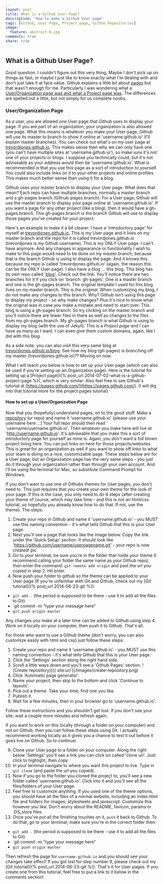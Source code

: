```yaml
---
layout: post
title: What is a Github User Page?
description: "How to make a Github User page"
tags: [Github, User Page, Project page, Github Repositories]
image:
  feature: abstract-6.jpg
comments: true
share: true
---
```


## What is a Github User Page?
Good question. I couldn't figure out this very thing. Maybe I don't pick up on things as fast, or maybe I just like to know exactly what I'm dealing with and don't just take it at face value. Github explains a little bit about [pages](https://pages.github.com/) but that wasn't enough for me. Particularly I was wondering what a [User/Organization page was and what a Project page was](https://help.github.com/articles/user-organization-and-project-pages). The differences are spelled out a little, but not simply for us complete noobs.

### User/Organization Page
As a user, you are allowed one User page that Github uses to display your page. If you are part of an organization, your organization is also allowed one page. What this means is whatever you make your User page, Github will use its master to branch to show it online at 'username.github.io' (I'll explain master branches). You can check out what's on my user page at [trevordjones.github.io](http://trevordjones.github.io). This makes sense then why we can only have one (you can't have multiple sites at 'username.github.io'), so make sure it's not one of your projects or blogs. I suppose you technically could, but it's not adviseable as your address would then be 'username.github.io'. What is recommended is that you use this page as a sort of introduction to yourself. You could also include links on it to your other projects and online profiles. This makes much better sense than using it for a blog.

Github uses your master branch to display your User page. What does that mean? Each repo can have multiple branches, normally a master branch and a gh-pages branch (Github-pages branch). For a User page, Github will use the master branch to display your page online at 'username.github.io'. If you want a page for any other project (like a blog), then it would have a gh-pages branch. This gh-pages branch is the branch Github will use to display those pages you've created for your project.

Here's an example to make it a bit clearer. I have a 'introductory page' for myself at [trevordjones.github.io](http://trevordjones.github.io). This is my User page and it lives on my master branch and the repo for it is called trevordjones.github.io (trevordjones is my Github username). This is my ONLY User page. I can't have anymore. And any changes in appearance or functionality I wish to make to this page would need to be done on my master branch, because that is the branch Github is using to display the page. And it knows this because my repo is called 'trevordjones.github.io' (again, the reason this can be the ONLY User page). I also have a blog ... this blog. This blog has its own repo called ['blog'](https://github.com/trevordjones/blog). Check out the link. You'll notice there are two branches for it if you click on 'branch: gh-pages'. One is a master branch and one is the gh-pages branch. The original template I used for this blog lives on my master branch. This is the *original*. When customizing my blog, I do not make any changes to this branch. Why? Github isn't using this page to display my project - so why make changes? Plus it's nice to know what the original was in case you make a mistake and need to start over. This blog is using a gh-pages branch. So try clicking on the master branch and you'll notice there are fewer files in there as well as changes to the files from my gh-pages branch. My gh-pages branch is what Github is using to display my blog (with the use of Jekyll). This is a *Project page* and I can have as many as I want. I can even give them custom domains, again, like I did with this blog.

As a side note, you can also visit this very same blog at [trevordjones.github.io/blog](http://trevordjones.github.io/blog/). See how my blog (gh-pages) is *branching* off my master (trevordjones.github.io)?? Moving on now. 

What I will teach you below is how to set up your User page (which can also be used if you're setting up an Organization page). Here is the tutorial for setting up a [Project page]({% post_url 2014-07-02-what-is-a-github-project-page %}), which is very similar. Also feel free to see Github's tutorial at [https://pages.github.com/](https://pages.github.com/). (I will dig into that tutorial more for the project pages tutorial)

#### How to set up a User/Organization Page
Now that you (hopefully) understand pages, on to the good stuff. Make a [repository](https://help.github.com/articles/create-a-repo) (or repo) and name it 'username.github.io' (please use your username here ...) Your full repo should then read 'username/username.github.io'. Then whatever you make here will live at 'http://username.github.io'. It's adviseable that you make this a sort of introductory page for yourself as mine is. Again, you don't want a full blown project living here. You can put links on here for those projects/websites. This is great for an organization as well if you want to show off links to what your team is doing on a nice, customizable page. These steps below are for a User page, but an Organization page has the very same steps - you just do it through your organization rather than through your own account. And I'll be using the terminal for Mac, so substitute Command Prompt for Windows.

If you don't want to use one of Githubs themes for User pages, you don't need to. This just requires that you create your own theme for the look of your page. If this is the case, you only need to do 4 steps (after creating your theme of course, which may take time - and this is not an html/css tutorial, so hopefully you already know how to do that. If not, use the theme). The steps:

1. Create your repo in Github and name it 'username.github.io' - you MUST use this naming convention - it's what tells Github that this is your User page.
2. Next you'll see a page that looks like the image below. Copy the link under the 'Quick Setup' section. It should look like 'https://github.com/username/userpagename.git' - your repo is now created! 
pic
3. Go to your terminal, be sure you're in the folder that holds your theme (I recommend calling your folder the same name as your Github repo), then enter the command: `git remote add origin` and past the url you copied in step 2. Hit enter.
4. Now push your folder to github so the theme can be applied to your User page (If you're unfamiliar with Git and Github, check out my [Git tutorial]({% post_url 2014-06-23-git %}):
* `git add .` (the period is supposed to be there - use it to add all the files to Git)
* `git commit -m "type your message here"
* `git push origin master`

Any changes you make at a later time can be added to Github using step 4. Work on it locally on your computer, then push it to Github. That's all.

For those who want to use a Github theme (don't worry, you can also customize easily with html and css) just follow these steps:

1. Create your repo and name it 'username.github.io' - you MUST use this naming convention - it's what tells Github that this is your User page.
2. Click the 'Settings' section along the right hand side.
3. Scroll a little ways down and you'll see a 'Github Pages' section.
![Create repository]({{ site:url }}/images/create-repository.png)
4. Click 'Automatic page generator'.
5. Name your project, then skip to the bottom and click 'Continue to layouts'.
6. Pick out a theme. Take your time, find one you like.
7. Publish it.
8. Wait for a few minutes, then in your browser go to 'username.github.io'.

Follow these instructions and you shouldn't get lost. If you don't see your site, wait a couple more minutes and refresh again.

If you want to work on this locally (through a folder on your computer) and not on Github, then you can follow these steps using Git. I actually recommend working locally as it gives you a chance to test it out before it goes live on Github. So to continue:

9. Clone your User page to a folder on your computer. Along the right below 'Settings' you'll see a link you can click on called 'clone url'. Just click to highlight, then copy.
10. In your terminal navigate to where you want this project to live. Type in `git clone` (and paste the url you copied).
11. Now if you go to the folder you cloned the project to, you'll see a new folder called 'username.github.io'. Click into it and you'll see all the files/folders of your User page.
12. Feel free to customize anything. If you used one of the theme options, you should have all the files of a normal website, including an index.html file and folders for images, stylesheets and javascript. Customize this however you like. Don't worry about the README, favicon,  params or .DS_store files.
13. Once you've put all the finishing touches on it, `push` it back to Github. To do that, go to your terminal, make sure you're in the correct folder then:
* `git add .` (the period is supposed to be there - use it to add all the files to Git)
* `git commit -m "type your message here"
* `git push origin master`

Then refresh the page for `username.github.io` and you should see your changes take effect! If you got lost for step number 9, please check out my [Git tutorial]({% post_url 2014-06-23-git %}). That's it for User pages. If you create one from this tutorial, feel free to put a link to it below in the comments section!